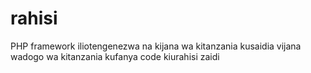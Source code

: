 # rahisi
PHP framework  iliotengenezwa na kijana wa kitanzania kusaidia vijana wadogo wa kitanzania kufanya code kiurahisi zaidi

